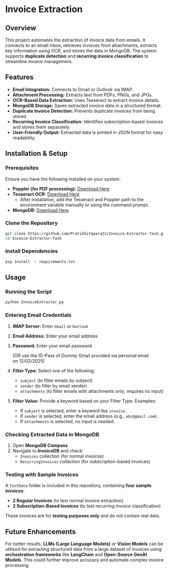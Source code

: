# Invoice Extraction

## Overview
This project automates the extraction of invoice data from emails. It connects to an email inbox, retrieves invoices from attachments, extracts key information using OCR, and stores the data in MongoDB. The system supports **duplicate detection** and **recurring invoice classification** to streamline invoice management.

## Features
- **Email Integration:** Connects to Gmail or Outlook via IMAP.
- **Attachment Processing:** Extracts text from PDFs, PNGs, and JPGs.
- **OCR-Based Data Extraction:** Uses Tesseract to extract invoice details.
- **MongoDB Storage:** Saves extracted invoice data in a structured format.
- **Duplicate Invoice Detection:** Prevents duplicate invoices from being stored.
- **Recurring Invoice Classification:** Identifies subscription-based invoices and stores them separately.
- **User-Friendly Output:** Extracted data is printed in JSON format for easy readability.

## Installation & Setup

### Prerequisites
Ensure you have the following installed on your system:

- **Poppler (for PDF processing):** [Download Here](https://github.com/oschwartz10612/poppler-windows/releases)
- **Tesseract OCR:** [Download Here](https://github.com/UB-Mannheim/tesseract/wiki)
  - After installation, add the Tesseract and Poppler path to the environment variable manually or using the command prompt.
- **MongoDB:** [Download Here](https://www.mongodb.com/try/download/community)


### Clone the Repository
```bash
git clone https://github.com/PratikSitapara22/Invoice-Extractor-Task.git
cd Invoice-Extractor-Task
```

### Install Dependencies
```bash
pip install -r requirements.txt
```

## Usage

### Running the Script
```bash
python InvoiceExtractor.py
```

### Entering Email Credentials
1. **IMAP Server:** Enter `Gmail` or `Outlook`
2. **Email Address:** Enter your email address
3. **Password:** Enter your email password
   
   (OR use the ID-Pass of Dummy Gmail provided via personal email on 12/02/2025)
4. **Filter Type:** Select one of the following:
   - `subject` (to filter emails by subject)
   - `sender` (to filter by email sender)
   - `attachments` (to filter emails with attachments only; requires no input)
5. **Filter Value:** Provide a keyword based on your Filter Type. Examples:
   - If `subject` is selected, enter a keyword like `invoice`.
   - If `sender` is selected, enter the email address (e.g., `abc@gmail.com`).
   - If `attachments` is selected, no input is needed.

### Checking Extracted Data in MongoDB
1. Open **MongoDB Compass** 
2. Navigate to **InvoiceDB** and check:
   - `Invoices` collection (for normal invoices)
   - `RecurringInvoices` collection (for subscription-based invoices)

### Testing with Sample Invoices

A `TestData` folder is included in this repository, containing **four sample invoices**:
- **2 Regular Invoices** (to test normal invoice extraction)
- **2 Subscription-Based Invoices** (to test recurring invoice classification)

These invoices are for **testing purposes only** and do not contain real data.

## Future Enhancements
For better results, **LLMs (Large Language Models)** or **Vision Models** can be utilized for extracting structured data from a large dataset of invoices using **orchestration frameworks** like **LangChain** and **Open-Source GenAI Models**. This could further improve accuracy and automate complex invoice processing.


